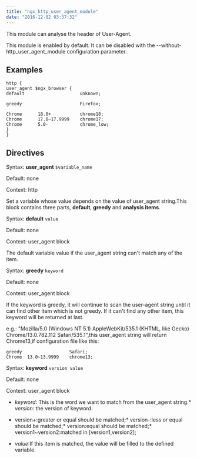 ```yaml
---
title: "ngx_http_user_agent_module"
date: "2016-12-02 03:37:32"
---
```



This module can analyse the header of User-Agent.

This module is enabled by default. It can be disabled with the --without-http_user_agent_module configuration parameter.

## Examples

```
http {
user_agent $ngx_browser {
default                     unknown;

greedy                      Firefox;

Chrome      18.0+           chrome18;
Chrome      17.0~17.9999    chrome17;
Chrome      5.0-            chrome_low;
}
}
```

## Directives



Syntax: **user_agent** `$variable_name`

Default: none

Context: http


Set a variable whose value depends on the value of user_agent string.This block contains three parts, **default**, **greedy** and **analysis items**.



Syntax: **default** `value`

Default: none

Context: user_agent block


The default variable value if the user_agent string can't match any of the item.



Syntax: **greedy** `keyword`

Default: none

Context: user_agent block


If the keyword is greedy, it will continue to scan the user-agent string until it can find other item which is not greedy. If it can't find any other item, this keyword will be returned at last.

e.g.: "Mozilla/5.0 (Windows NT 5.1) AppleWebKit/535.1 (KHTML, like Gecko) Chrome/13.0.782.112 Safari/535.1",this user_agent string will return Chrome13,if configuration file like this:

```
greedy                  Safari;
Chrome  13.0~13.9999    chrome13;
```


Syntax: **keyword** `version value`

Default: none

Context: user_agent block

*   _keyword_: This is the word we want to match from the user_agent string.*   _version_: the version of keyword.

*   version+:greater or equal should be matched;*   version-:less or equal should be matched;*   version:equal should be matched;*   version1~version2:matched in [version1,version2];
*   _value_:If this item is matched, the value will be filled to the defined variable.
 